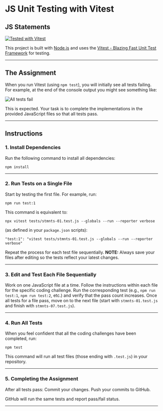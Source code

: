 # JS Unit Testing with Vitest

## JS Statements

[![Tested with Vitest](https://img.shields.io/badge/tested_with-vitest-99424f.svg)](https://vitest.dev/)

This project is built with [Node.js](https://nodejs.org/en/) and uses the [Vitest - Blazing Fast Unit Test Framework](https://vitest.dev/) for testing.

- - -

## The Assignment

When you run Vitest (using `npm test`), you will initially see all tests failing. For example, at the end of the console output you might see something like:

![All tests fail](https://user-images.githubusercontent.com/13385801/189547187-9a6e14e8-0d1f-45e0-bde7-db0ffee09bff.png)

This is expected. Your task is to complete the implementations in the provided JavaScript files so that all tests pass.

- - -

## Instructions

### 1\. Install Dependencies

Run the following command to install all dependencies:

```
npm install
```

- - -

### 2\. Run Tests on a Single File

Start by testing the first file. For example, run:

```
npm run test:1
```

This command is equivalent to:

```
npx vitest tests/stmnts-01.test.js --globals --run --reporter verbose
```

(as defined in your `package.json` scripts):

```
"test:1": "vitest tests/stmnts-01.test.js --globals --run --reporter verbose"
```

Repeat the process for each test file sequentially. **NOTE:** Always save your files after editing so the tests reflect your latest changes.

- - -

### 3\. Edit and Test Each File Sequentially

Work on one JavaScript file at a time. Follow the instructions within each file for the specific coding challenge. Run the corresponding test (e.g., `npm run test:1`, `npm run test:2`, etc.) and verify that the pass count increases. Once all tests for a file pass, move on to the next file (start with `stmnts-01.test.js` and finish with `stmnts-07.test.js`).

- - -

### 4\. Run All Tests

When you feel confident that all the coding challenges have been completed, run:

```
npm test
```

This command will run all test files (those ending with `.test.js`) in your repository.

- - -

### 5\. Completing the Assignment

After all tests pass:
Commit your changes.
Push your commits to GitHub.

GitHub will run the same tests and report pass/fail status.

- - -
